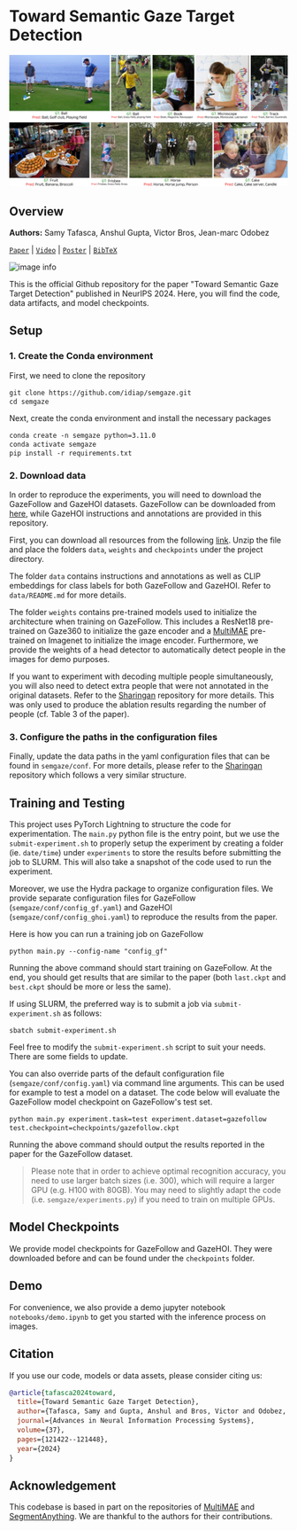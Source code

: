 # Toward Semantic Gaze Target Detection

![image info](./assets/qualitative-results.png)

## Overview

**Authors:** Samy Tafasca, Anshul Gupta, Victor Bros, Jean-marc Odobez 

[`Paper`](https://proceedings.neurips.cc/paper_files/paper/2024/file/dbeb7e621d4a554069a6a775da0f7273-Paper-Conference.pdf) | [`Video`](https://neurips.cc/virtual/2024/poster/96207) | [`Poster`](https://neurips.cc/media/PosterPDFs/NeurIPS%202024/96207.png?t=1731674687.8646579) | [`BibTeX`](#citation)

![image info](./assets/semgaze-architecture.png)

This is the official Github repository for the paper "Toward Semantic Gaze Target Detection" published in NeurIPS 2024. Here, you will find the code, data artifacts, and model checkpoints.

## Setup
### 1. Create the Conda environment
First, we need to clone the repository 
```shell
git clone https://github.com/idiap/semgaze.git
cd semgaze
```

Next, create the conda environment and install the necessary packages
```shell
conda create -n semgaze python=3.11.0
conda activate semgaze
pip install -r requirements.txt
```

### 2. Download data
In order to reproduce the experiments, you will need to download the GazeFollow and GazeHOI datasets. GazeFollow can be downloaded from [here](https://www.dropbox.com/s/3ejt9pm57ht2ed4/gazefollow_extended.zip?dl=0), while GazeHOI instructions and annotations are provided in this repository.

First, you can download all resources from the following [link](https://zenodo.org/records/17107341). Unzip the file and place the folders `data`, `weights` and `checkpoints` under the project directory.

The folder `data` contains instructions and annotations as well as CLIP embeddings for class labels for both GazeFollow and GazeHOI. Refer to `data/README.md` for more details.

The folder `weights` contains pre-trained models used to initialize the architecture when training on GazeFollow. This includes a ResNet18 pre-trained on Gaze360 to initialize the gaze encoder and a [MultiMAE](https://github.com/EPFL-VILAB/MultiMAE) pre-trained on Imagenet to initialize the image encoder. Furthermore, we provide the weights of a head detector to automatically detect people in the images for demo purposes.

If you want to experiment with decoding multiple people simultaneously, you will also need to detect extra people that were not annotated in the original datasets. Refer to the [Sharingan](https://github.com/idiap/sharingan) repository for more details. This was only used to produce the ablation results regarding the number of people (cf. Table 3 of the paper).

### 3. Configure the paths in the configuration files
Finally, update the data paths in the yaml configuration files that can be found in `semgaze/conf`. For more details, please refer to the [Sharingan](https://github.com/idiap/sharingan) repository which follows a very similar structure.

## Training and Testing
This project uses PyTorch Lightning to structure the code for experimentation. The `main.py` python file is the entry point, but we use the `submit-experiment.sh` to properly setup the experiment by creating a folder (ie. `date/time`) under `experiments` to store the results before submitting the job to SLURM. This will also take a snapshot of the code used to run the experiment.

Moreover, we use the Hydra package to organize configuration files. We provide separate configuration files for GazeFollow (`semgaze/conf/config_gf.yaml`) and GazeHOI (`semgaze/conf/config_ghoi.yaml`) to reproduce the results from the paper. 

Here is how you can run a training job on GazeFollow
```shell
python main.py --config-name "config_gf"
```
Running the above command should start training on GazeFollow. At the end, you should get results that are similar to the paper (both `last.ckpt` and `best.ckpt` should be more or less the same). 

If using SLURM, the preferred way is to submit a job via `submit-experiment.sh` as follows:
```shell
sbatch submit-experiment.sh
```
Feel free to modify the `submit-experiment.sh` script to suit your needs. There are some fields to update.

You can also override parts of the default configuration file (`semgaze/conf/config.yaml`) via command line arguments. This can be used for example to test a model on a dataset. The code below will evaluate the GazeFollow model checkpoint on GazeFollow's test set.

```shell
python main.py experiment.task=test experiment.dataset=gazefollow test.checkpoint=checkpoints/gazefollow.ckpt
```
Running the above command should output the results reported in the paper for the GazeFollow dataset.

> Please note that in order to achieve optimal recognition accuracy, you need to use larger batch sizes (i.e. 300), which will require a larger GPU (e.g. H100 with 80GB). You may need to slightly adapt the code (i.e. `semgaze/experiments.py`) if you need to train on multiple GPUs.

## Model Checkpoints
We provide model checkpoints for GazeFollow and GazeHOI. They were downloaded before and can be found under the `checkpoints` folder.

## Demo
For convenience, we also provide a demo jupyter notebook `notebooks/demo.ipynb` to get you started with the inference process on images.

## Citation
If you use our code, models or data assets, please consider citing us:
```bibtex
@article{tafasca2024toward,
  title={Toward Semantic Gaze Target Detection},
  author={Tafasca, Samy and Gupta, Anshul and Bros, Victor and Odobez, Jean-Marc},
  journal={Advances in Neural Information Processing Systems},
  volume={37},
  pages={121422--121448},
  year={2024}
}
```

## Acknowledgement
This codebase is based in part on the repositories of [MultiMAE](https://github.com/EPFL-VILAB/MultiMAE) and [SegmentAnything](https://github.com/facebookresearch/segment-anything). We are thankful to the authors for their contributions.